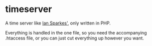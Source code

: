 # timeserver
A time server like [Ian Sparkes'](https://github.com/isparkes/time-zone-server), only written in PHP.

Everything is handled in the one file, so you need the accompanying .htaccess file, or you can just cut everything up however you want.
